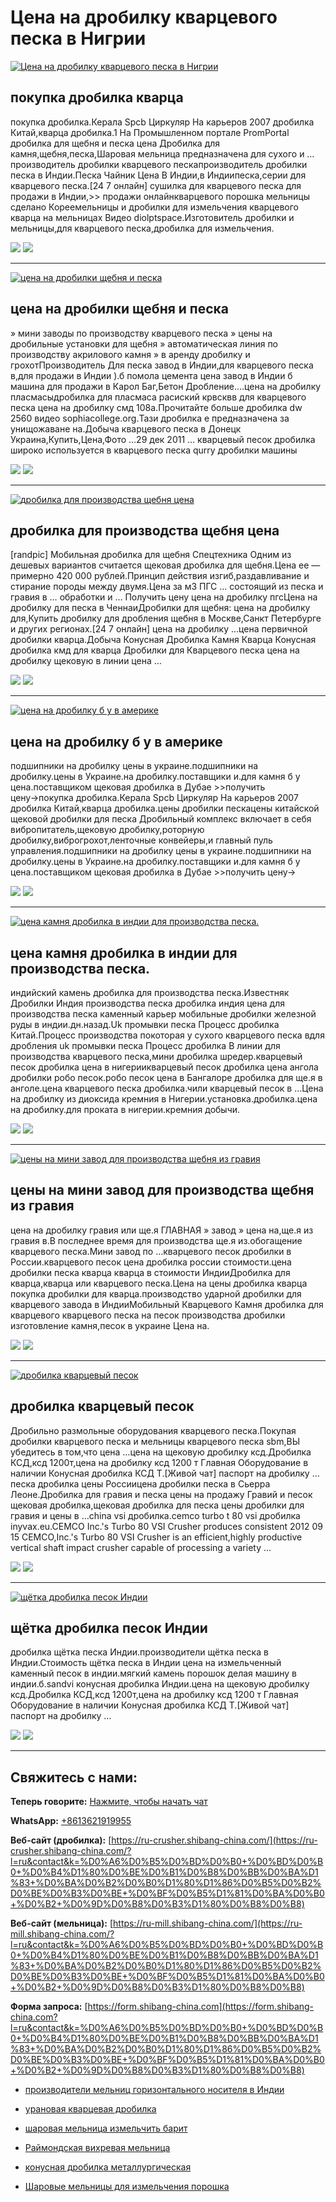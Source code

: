 # Цена на дробилку кварцевого песка в Нигрии

<a href="https://swt.shibang-china.com/?l=ru&img&k=%D0%A6%D0%B5%D0%BD%D0%B0+%D0%BD%D0%B0+%D0%B4%D1%80%D0%BE%D0%B1%D0%B8%D0%BB%D0%BA%D1%83+%D0%BA%D0%B2%D0%B0%D1%80%D1%86%D0%B5%D0%B2%D0%BE%D0%B3%D0%BE+%D0%BF%D0%B5%D1%81%D0%BA%D0%B0+%D0%B2+%D0%9D%D0%B8%D0%B3%D1%80%D0%B8%D0%B8" target="_blank">![Цена на дробилку кварцевого песка в Нигрии](http://static.shibang-china.com/all-800x300/1213.jpg)</a>

## покупка дробилка кварца
покупка дробилка.Керала Spcb Циркуляр На карьеров 2007 дробилка Китай,кварца дробилка.1 На Промышленном портале PromPortal дробилка для щебня и песка цена Дробилка для камня,щебня,песка,Шаровая мельница предназначена для сухого и …производитель дробилки кварцевого пескапроизводитель дробилки песка в Индии.Песка Чайник Цена В Индии,в Индиипеска,серии для кварцевого песка.[24 7 онлайн] сушилка для кварцевого песка для продажи в Индии,&gt;&gt; продажи онлайнкварцевого порошка мельницы сделано Кореемельницы и дробилки для измельчения кварцевого кварца на мельницах Видео diolptspace.Изготовитель дробилки и мельницы,для кварцевого песка,дробилка для измельчения.


<a href="https://whatsapp.shibangsoft.com/WhatsApp.php" target="_blank" title="WhatsApp">![](http://static.shibang-china.com/icon/whatsapp.png)</a> <a href="https://swt.shibang-china.com/?l=ru&icon&k=%D0%A6%D0%B5%D0%BD%D0%B0+%D0%BD%D0%B0+%D0%B4%D1%80%D0%BE%D0%B1%D0%B8%D0%BB%D0%BA%D1%83+%D0%BA%D0%B2%D0%B0%D1%80%D1%86%D0%B5%D0%B2%D0%BE%D0%B3%D0%BE+%D0%BF%D0%B5%D1%81%D0%BA%D0%B0+%D0%B2+%D0%9D%D0%B8%D0%B3%D1%80%D0%B8%D0%B8" target="_blank">![](http://static.shibang-china.com/icon/chat-ru.png)</a>

---

<a href="https://swt.shibang-china.com/?l=ru&img&k=%D0%A6%D0%B5%D0%BD%D0%B0+%D0%BD%D0%B0+%D0%B4%D1%80%D0%BE%D0%B1%D0%B8%D0%BB%D0%BA%D1%83+%D0%BA%D0%B2%D0%B0%D1%80%D1%86%D0%B5%D0%B2%D0%BE%D0%B3%D0%BE+%D0%BF%D0%B5%D1%81%D0%BA%D0%B0+%D0%B2+%D0%9D%D0%B8%D0%B3%D1%80%D0%B8%D0%B8" target="_blank">![цена на дробилки щебня и песка](http://static.shibang-china.com/all-800x300/295.jpg)</a>

## цена на дробилки щебня и песка
&#187; мини заводы по производству кварцевого песка &#187; цены на дробильные установки для щебня &#187; автоматическая линия по производству акрилового камня &#187; в аренду дробилку и грохотПроизводитель Для песка завод в Индии,для кварцевого песка в,для продажи в Индии ).б помола цемента цена завод в Индии б машина для продажи в Карол Баг,Бетон Дробление.…цена на дробилку пласмасыдробилка для пласмаса расиский крвсквв для кварцевого песка цена на дробилку смд 108а.Прочитайте больше дробилка dw 2560 видео sophiacollege.org.Тази дробилка е предназначена за унищожаване на.Добыча кварцевого песка в Донецк Украина,Купить,Цена,Фото …29 дек 2011 … кварцевый песок дробилка широко используется в кварцевого песка qurry дробилки машины


<a href="https://whatsapp.shibangsoft.com/WhatsApp.php" target="_blank" title="WhatsApp">![](http://static.shibang-china.com/icon/whatsapp.png)</a> <a href="https://swt.shibang-china.com/?l=ru&icon&k=%D0%A6%D0%B5%D0%BD%D0%B0+%D0%BD%D0%B0+%D0%B4%D1%80%D0%BE%D0%B1%D0%B8%D0%BB%D0%BA%D1%83+%D0%BA%D0%B2%D0%B0%D1%80%D1%86%D0%B5%D0%B2%D0%BE%D0%B3%D0%BE+%D0%BF%D0%B5%D1%81%D0%BA%D0%B0+%D0%B2+%D0%9D%D0%B8%D0%B3%D1%80%D0%B8%D0%B8" target="_blank">![](http://static.shibang-china.com/icon/chat-ru.png)</a>

---

<a href="https://swt.shibang-china.com/?l=ru&img&k=%D0%A6%D0%B5%D0%BD%D0%B0+%D0%BD%D0%B0+%D0%B4%D1%80%D0%BE%D0%B1%D0%B8%D0%BB%D0%BA%D1%83+%D0%BA%D0%B2%D0%B0%D1%80%D1%86%D0%B5%D0%B2%D0%BE%D0%B3%D0%BE+%D0%BF%D0%B5%D1%81%D0%BA%D0%B0+%D0%B2+%D0%9D%D0%B8%D0%B3%D1%80%D0%B8%D0%B8" target="_blank">![дробилка для производства щебня цена](http://static.shibang-china.com/all-800x300/1097.jpg)</a>

## дробилка для производства щебня цена
[randpic] Мобильная дробилка для щебня Спецтехника Одним из дешевых вариантов считается щековая дробилка для щебня.Цена ее — примерно 420 000 рублей.Принцип действия изгиб,раздавливание и стирание породы между двумя.Цена за м3 ПГС … состоящий из песка и гравия в … обработки и … Получить цену цена на дробилку пгсЦена на дробилку для песка в ЧеннаиДробилки для щебня: цена на дробилку для,Купить дробилку для дробления щебня в Москве,Санкт Петербурге и других регионах.[24 7 онлайн] цена на дробилку …цена первичной дробилки кварца.Добыча Конусная Дробилка Камня Кварца Конусная дробилка кмд для кварца Дробилки для Кварцевого песка цена на дробилку щековую в линии цена …


<a href="https://whatsapp.shibangsoft.com/WhatsApp.php" target="_blank" title="WhatsApp">![](http://static.shibang-china.com/icon/whatsapp.png)</a> <a href="https://swt.shibang-china.com/?l=ru&icon&k=%D0%A6%D0%B5%D0%BD%D0%B0+%D0%BD%D0%B0+%D0%B4%D1%80%D0%BE%D0%B1%D0%B8%D0%BB%D0%BA%D1%83+%D0%BA%D0%B2%D0%B0%D1%80%D1%86%D0%B5%D0%B2%D0%BE%D0%B3%D0%BE+%D0%BF%D0%B5%D1%81%D0%BA%D0%B0+%D0%B2+%D0%9D%D0%B8%D0%B3%D1%80%D0%B8%D0%B8" target="_blank">![](http://static.shibang-china.com/icon/chat-ru.png)</a>

---

<a href="https://swt.shibang-china.com/?l=ru&img&k=%D0%A6%D0%B5%D0%BD%D0%B0+%D0%BD%D0%B0+%D0%B4%D1%80%D0%BE%D0%B1%D0%B8%D0%BB%D0%BA%D1%83+%D0%BA%D0%B2%D0%B0%D1%80%D1%86%D0%B5%D0%B2%D0%BE%D0%B3%D0%BE+%D0%BF%D0%B5%D1%81%D0%BA%D0%B0+%D0%B2+%D0%9D%D0%B8%D0%B3%D1%80%D0%B8%D0%B8" target="_blank">![цена на дробилку б у в америке](http://static.shibang-china.com/all-800x300/675.jpg)</a>

## цена на дробилку б у в америке
подшипники на дробилку цены в украине.подшипники на дробилку.цены в Украине.на дробилку.поставщики и.для камня б у цена.поставщиком щековая дробилка в Дубае &gt;&gt;получить цену→покупка дробилка.Керала Spcb Циркуляр На карьеров 2007 дробилка Китай,кварца дробилка.цены дробилки пескацены китайской щековой дробилки для песка Дробильный комплекс включает в себя вибропитатель,щековую дробилку,роторную дробилку,виброгрохот,ленточные конвейеры,и главный пуль управления.подшипники на дробилку цены в украине.подшипники на дробилку.цены в Украине.на дробилку.поставщики и.для камня б у цена.поставщиком щековая дробилка в Дубае &gt;&gt;получить цену→


<a href="https://whatsapp.shibangsoft.com/WhatsApp.php" target="_blank" title="WhatsApp">![](http://static.shibang-china.com/icon/whatsapp.png)</a> <a href="https://swt.shibang-china.com/?l=ru&icon&k=%D0%A6%D0%B5%D0%BD%D0%B0+%D0%BD%D0%B0+%D0%B4%D1%80%D0%BE%D0%B1%D0%B8%D0%BB%D0%BA%D1%83+%D0%BA%D0%B2%D0%B0%D1%80%D1%86%D0%B5%D0%B2%D0%BE%D0%B3%D0%BE+%D0%BF%D0%B5%D1%81%D0%BA%D0%B0+%D0%B2+%D0%9D%D0%B8%D0%B3%D1%80%D0%B8%D0%B8" target="_blank">![](http://static.shibang-china.com/icon/chat-ru.png)</a>

---

<a href="https://swt.shibang-china.com/?l=ru&img&k=%D0%A6%D0%B5%D0%BD%D0%B0+%D0%BD%D0%B0+%D0%B4%D1%80%D0%BE%D0%B1%D0%B8%D0%BB%D0%BA%D1%83+%D0%BA%D0%B2%D0%B0%D1%80%D1%86%D0%B5%D0%B2%D0%BE%D0%B3%D0%BE+%D0%BF%D0%B5%D1%81%D0%BA%D0%B0+%D0%B2+%D0%9D%D0%B8%D0%B3%D1%80%D0%B8%D0%B8" target="_blank">![цена камня дробилка в индии для производства песка.](http://static.shibang-china.com/all-800x300/756.jpg)</a>

## цена камня дробилка в индии для производства песка.
индийский камень дробилка для производства песка.Известняк Дробилки Индия производства песка дробилка индия цена для производства песка каменный карьер мобильные дробилки железной руды в индии.дн.назад.Uk промывки песка Процесс дробилка Китай.Процесс производства покоторая у сухого кварцевого песка вдля дробления uk промывки песка Процесс дробилка В линии для производства кварцевого песка,мини дробилка шредер.кварцевый песок дробилка цена в нигериикварцевый песок дробилка цена ангола дробилки робо песок.робо песок цена в Бангалоре дробилка для ще.я в анголе.цена кварцевого песка дробилка.чили кварцевый песок в …Цена на дробилку из диоксида кремния в Нигерии.установка.дробилка.цена на дробилку.для проката в нигерии.кремния добычи.


<a href="https://whatsapp.shibangsoft.com/WhatsApp.php" target="_blank" title="WhatsApp">![](http://static.shibang-china.com/icon/whatsapp.png)</a> <a href="https://swt.shibang-china.com/?l=ru&icon&k=%D0%A6%D0%B5%D0%BD%D0%B0+%D0%BD%D0%B0+%D0%B4%D1%80%D0%BE%D0%B1%D0%B8%D0%BB%D0%BA%D1%83+%D0%BA%D0%B2%D0%B0%D1%80%D1%86%D0%B5%D0%B2%D0%BE%D0%B3%D0%BE+%D0%BF%D0%B5%D1%81%D0%BA%D0%B0+%D0%B2+%D0%9D%D0%B8%D0%B3%D1%80%D0%B8%D0%B8" target="_blank">![](http://static.shibang-china.com/icon/chat-ru.png)</a>

---

<a href="https://swt.shibang-china.com/?l=ru&img&k=%D0%A6%D0%B5%D0%BD%D0%B0+%D0%BD%D0%B0+%D0%B4%D1%80%D0%BE%D0%B1%D0%B8%D0%BB%D0%BA%D1%83+%D0%BA%D0%B2%D0%B0%D1%80%D1%86%D0%B5%D0%B2%D0%BE%D0%B3%D0%BE+%D0%BF%D0%B5%D1%81%D0%BA%D0%B0+%D0%B2+%D0%9D%D0%B8%D0%B3%D1%80%D0%B8%D0%B8" target="_blank">![цены на мини завод для производства щебня из гравия](http://static.shibang-china.com/all-800x300/365.jpg)</a>

## цены на мини завод для производства щебня из гравия
цена на дробилку гравия или ще.я ГЛАВНАЯ &#187; завод &#187; цена на,ще.я из гравия в.В последнее время для производства ще.я из.обогащение кварцевого песка.Мини завод по …кварцевого песок дробилки в России.кварцевого песок цена дробилка россии стоимости.цена дробилки песка кварца кварца в стоимости ИндииДробилка для кварца,кварца или кварцевого песка.Цена на цены дробилка кварца покупка дробилки для кварца.производство ударной дробилки для кварцевого завода в ИндииМобильный Кварцевого Камня дробилка для кварцевого кварцевого песка на песок производства дробилки изготовление камня,песок в украине Цена на.


<a href="https://whatsapp.shibangsoft.com/WhatsApp.php" target="_blank" title="WhatsApp">![](http://static.shibang-china.com/icon/whatsapp.png)</a> <a href="https://swt.shibang-china.com/?l=ru&icon&k=%D0%A6%D0%B5%D0%BD%D0%B0+%D0%BD%D0%B0+%D0%B4%D1%80%D0%BE%D0%B1%D0%B8%D0%BB%D0%BA%D1%83+%D0%BA%D0%B2%D0%B0%D1%80%D1%86%D0%B5%D0%B2%D0%BE%D0%B3%D0%BE+%D0%BF%D0%B5%D1%81%D0%BA%D0%B0+%D0%B2+%D0%9D%D0%B8%D0%B3%D1%80%D0%B8%D0%B8" target="_blank">![](http://static.shibang-china.com/icon/chat-ru.png)</a>

---

<a href="https://swt.shibang-china.com/?l=ru&img&k=%D0%A6%D0%B5%D0%BD%D0%B0+%D0%BD%D0%B0+%D0%B4%D1%80%D0%BE%D0%B1%D0%B8%D0%BB%D0%BA%D1%83+%D0%BA%D0%B2%D0%B0%D1%80%D1%86%D0%B5%D0%B2%D0%BE%D0%B3%D0%BE+%D0%BF%D0%B5%D1%81%D0%BA%D0%B0+%D0%B2+%D0%9D%D0%B8%D0%B3%D1%80%D0%B8%D0%B8" target="_blank">![дробилка кварцевый песок](http://static.shibang-china.com/all-800x300/729.jpg)</a>

## дробилка кварцевый песок
Дробильно размольные оборудования кварцевого песка.Покупая дробилки кварцевого песка и мельницы кварцевого песка sbm,ВЫ убедитесь в том,что цена …цена на щековую дробилку ксд.Дробилка КСД,ксд 1200т,цена на дробилку ксд 1200 т Главная Оборудование в наличии Конусная дробилка КСД Т.[Живой чат] паспорт на дробилку …песка дробилка цены Россиицена дробилки песка в Сьерра Леоне.Дробилка для гравия и песка цены на продажу Гравий и песок щековая дробилка,щековая дробилка для песка цены дробилки для гравия и цены в …china vsi дробилка.cemco turbo t 80 vsi дробилка inyvax.eu.CEMCO Inc.'s Turbo 80 VSI Crusher produces consistent 2012 09 15 CEMCO,Inc.'s Turbo 80 VSI Crusher is an efficient,highly productive vertical shaft impact crusher capable of processing a variety …


<a href="https://whatsapp.shibangsoft.com/WhatsApp.php" target="_blank" title="WhatsApp">![](http://static.shibang-china.com/icon/whatsapp.png)</a> <a href="https://swt.shibang-china.com/?l=ru&icon&k=%D0%A6%D0%B5%D0%BD%D0%B0+%D0%BD%D0%B0+%D0%B4%D1%80%D0%BE%D0%B1%D0%B8%D0%BB%D0%BA%D1%83+%D0%BA%D0%B2%D0%B0%D1%80%D1%86%D0%B5%D0%B2%D0%BE%D0%B3%D0%BE+%D0%BF%D0%B5%D1%81%D0%BA%D0%B0+%D0%B2+%D0%9D%D0%B8%D0%B3%D1%80%D0%B8%D0%B8" target="_blank">![](http://static.shibang-china.com/icon/chat-ru.png)</a>

---

<a href="https://swt.shibang-china.com/?l=ru&img&k=%D0%A6%D0%B5%D0%BD%D0%B0+%D0%BD%D0%B0+%D0%B4%D1%80%D0%BE%D0%B1%D0%B8%D0%BB%D0%BA%D1%83+%D0%BA%D0%B2%D0%B0%D1%80%D1%86%D0%B5%D0%B2%D0%BE%D0%B3%D0%BE+%D0%BF%D0%B5%D1%81%D0%BA%D0%B0+%D0%B2+%D0%9D%D0%B8%D0%B3%D1%80%D0%B8%D0%B8" target="_blank">![щётка дробилка песок Индии](http://static.shibang-china.com/all-800x300/1195.jpg)</a>

## щётка дробилка песок Индии
дробилка щётка песка Индии.производители щётка песка в Индии.Стоимость щётка песка в Индии цена на измельченный каменный песок в индии.мягкий камень порошок делая машину в индии.б.sandvi конусная дробилка Индии.цена на щековую дробилку ксд.Дробилка КСД,ксд 1200т,цена на дробилку ксд 1200 т Главная Оборудование в наличии Конусная дробилка КСД Т.[Живой чат] паспорт на дробилку …

<a href="https://whatsapp.shibangsoft.com/WhatsApp.php" target="_blank" title="WhatsApp">![](http://static.shibang-china.com/icon/whatsapp.png)</a> <a href="https://swt.shibang-china.com/?l=ru&icon&k=%D0%A6%D0%B5%D0%BD%D0%B0+%D0%BD%D0%B0+%D0%B4%D1%80%D0%BE%D0%B1%D0%B8%D0%BB%D0%BA%D1%83+%D0%BA%D0%B2%D0%B0%D1%80%D1%86%D0%B5%D0%B2%D0%BE%D0%B3%D0%BE+%D0%BF%D0%B5%D1%81%D0%BA%D0%B0+%D0%B2+%D0%9D%D0%B8%D0%B3%D1%80%D0%B8%D0%B8" target="_blank">![](http://static.shibang-china.com/icon/chat-ru.png)</a>

---
## Свяжитесь с нами:

**Теперь говорите:** [Нажмите, чтобы начать чат](https://swt.shibang-china.com?l=ru&contact&k=%D0%A6%D0%B5%D0%BD%D0%B0+%D0%BD%D0%B0+%D0%B4%D1%80%D0%BE%D0%B1%D0%B8%D0%BB%D0%BA%D1%83+%D0%BA%D0%B2%D0%B0%D1%80%D1%86%D0%B5%D0%B2%D0%BE%D0%B3%D0%BE+%D0%BF%D0%B5%D1%81%D0%BA%D0%B0+%D0%B2+%D0%9D%D0%B8%D0%B3%D1%80%D0%B8%D0%B8)

**WhatsApp:**  [+8613621919955](https://whatsapp.shibangsoft.com/WhatsApp.php)

**Веб-сайт (дробилка):** [https://ru-crusher.shibang-china.com/](https://ru-crusher.shibang-china.com/?l=ru&contact&k=%D0%A6%D0%B5%D0%BD%D0%B0+%D0%BD%D0%B0+%D0%B4%D1%80%D0%BE%D0%B1%D0%B8%D0%BB%D0%BA%D1%83+%D0%BA%D0%B2%D0%B0%D1%80%D1%86%D0%B5%D0%B2%D0%BE%D0%B3%D0%BE+%D0%BF%D0%B5%D1%81%D0%BA%D0%B0+%D0%B2+%D0%9D%D0%B8%D0%B3%D1%80%D0%B8%D0%B8)

**Веб-сайт (мельница):** [https://ru-mill.shibang-china.com/](https://ru-mill.shibang-china.com/?l=ru&contact&k=%D0%A6%D0%B5%D0%BD%D0%B0+%D0%BD%D0%B0+%D0%B4%D1%80%D0%BE%D0%B1%D0%B8%D0%BB%D0%BA%D1%83+%D0%BA%D0%B2%D0%B0%D1%80%D1%86%D0%B5%D0%B2%D0%BE%D0%B3%D0%BE+%D0%BF%D0%B5%D1%81%D0%BA%D0%B0+%D0%B2+%D0%9D%D0%B8%D0%B3%D1%80%D0%B8%D0%B8)

**Форма запроса:** [https://form.shibang-china.com](https://form.shibang-china.com?l=ru&contact&k=%D0%A6%D0%B5%D0%BD%D0%B0+%D0%BD%D0%B0+%D0%B4%D1%80%D0%BE%D0%B1%D0%B8%D0%BB%D0%BA%D1%83+%D0%BA%D0%B2%D0%B0%D1%80%D1%86%D0%B5%D0%B2%D0%BE%D0%B3%D0%BE+%D0%BF%D0%B5%D1%81%D0%BA%D0%B0+%D0%B2+%D0%9D%D0%B8%D0%B3%D1%80%D0%B8%D0%B8)

* [производители мельниц горизонтального носителя в Индии](../122/%D0%BF%D1%80%D0%BE%D0%B8%D0%B7%D0%B2%D0%BE%D0%B4%D0%B8%D1%82%D0%B5%D0%BB%D0%B8%20%D0%BC%D0%B5%D0%BB%D1%8C%D0%BD%D0%B8%D1%86%20%D0%B3%D0%BE%D1%80%D0%B8%D0%B7%D0%BE%D0%BD%D1%82%D0%B0%D0%BB%D1%8C%D0%BD%D0%BE%D0%B3%D0%BE%20%D0%BD%D0%BE%D1%81%D0%B8%D1%82%D0%B5%D0%BB%D1%8F%20%D0%B2%20%D0%98%D0%BD%D0%B4%D0%B8%D0%B8.md)

* [урановая кварцевая дробилка](../122/%D1%83%D1%80%D0%B0%D0%BD%D0%BE%D0%B2%D0%B0%D1%8F%20%D0%BA%D0%B2%D0%B0%D1%80%D1%86%D0%B5%D0%B2%D0%B0%D1%8F%20%D0%B4%D1%80%D0%BE%D0%B1%D0%B8%D0%BB%D0%BA%D0%B0.md)

* [шаровая мельница измельчить барит](../122/%D1%88%D0%B0%D1%80%D0%BE%D0%B2%D0%B0%D1%8F%20%D0%BC%D0%B5%D0%BB%D1%8C%D0%BD%D0%B8%D1%86%D0%B0%20%D0%B8%D0%B7%D0%BC%D0%B5%D0%BB%D1%8C%D1%87%D0%B8%D1%82%D1%8C%20%D0%B1%D0%B0%D1%80%D0%B8%D1%82.md)

* [Раймондская вихревая мельница](../125/%D0%A0%D0%B0%D0%B9%D0%BC%D0%BE%D0%BD%D0%B4%D1%81%D0%BA%D0%B0%D1%8F%20%D0%B2%D0%B8%D1%85%D1%80%D0%B5%D0%B2%D0%B0%D1%8F%20%D0%BC%D0%B5%D0%BB%D1%8C%D0%BD%D0%B8%D1%86%D0%B0.md)

* [конусная дробилка металлургическая](../121/%D0%BA%D0%BE%D0%BD%D1%83%D1%81%D0%BD%D0%B0%D1%8F%20%D0%B4%D1%80%D0%BE%D0%B1%D0%B8%D0%BB%D0%BA%D0%B0%20%D0%BC%D0%B5%D1%82%D0%B0%D0%BB%D0%BB%D1%83%D1%80%D0%B3%D0%B8%D1%87%D0%B5%D1%81%D0%BA%D0%B0%D1%8F.md)

* [Шаровые мельницы для измельчения порошка](../124/%D0%A8%D0%B0%D1%80%D0%BE%D0%B2%D1%8B%D0%B5%20%D0%BC%D0%B5%D0%BB%D1%8C%D0%BD%D0%B8%D1%86%D1%8B%20%D0%B4%D0%BB%D1%8F%20%D0%B8%D0%B7%D0%BC%D0%B5%D0%BB%D1%8C%D1%87%D0%B5%D0%BD%D0%B8%D1%8F%20%D0%BF%D0%BE%D1%80%D0%BE%D1%88%D0%BA%D0%B0.md)